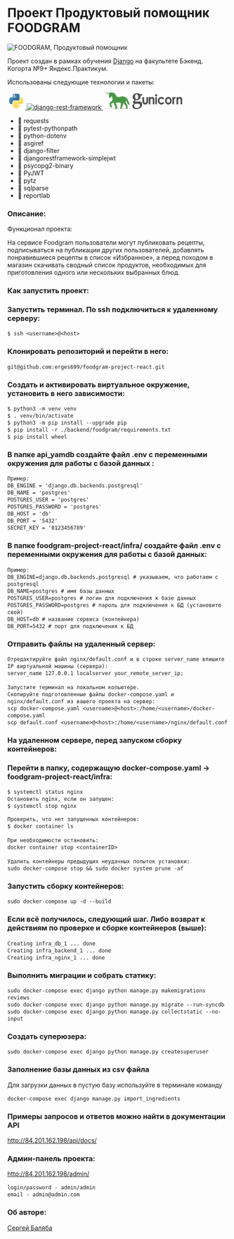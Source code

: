 # Проект Продуктовый помощник FOODGRAM
![FOODGRAM, Продуктовый помощник](https://github.com/erges699/foodgram-project-react/actions/workflows/foodgram-project-react.yaml/badge.svg)

Проект создан в рамках обучения <a href="https://www.djangoproject.com/" target="_blank" rel="noreferrer">Django</a> на факультете Бэкенд. Когорта №9+ Яндекс.Практикум.

Использованы следующие технологии и пакеты:
<p align="left"> 
<a href="https://www.python.org" target="_blank" rel="noreferrer"> <img src="https://raw.githubusercontent.com/devicons/devicon/master/icons/python/python-original.svg" alt="python" width="40" height="40"> </a>
<a href="https://www.django-rest-framework.org/" target="_blank" rel="noreferrer"> <img src="https://www.django-rest-framework.org/img/logo.png" alt="django-rest-framework" width="80" height="40"> </a>
<a href="https://gunicorn.org/" target="_blank" rel="noreferrer"><img src="https://github.com/benoitc/gunicorn/blob/master/docs/logo/gunicorn.svg" alt="gunicorn" width="180" height="40"> </a>
</p>

- 🔭 requests
- 🔭 pytest-pythonpath
- 🔭 python-dotenv
- 🔭 asgiref
- 🔭 django-filter
- 🔭 djangorestframework-simplejwt
- 🔭 psycopg2-binary
- 🔭 PyJWT
- 🔭 pytz
- 🔭 sqlparse
- 🔭 reportlab

<h3 align="left">Описание:</h3>

Функционал проекта:

На сервисе Foodgram пользователи могут публиковать рецепты, подписываться на публикации других пользователей, добавлять понравившиеся рецепты в список «Избранное», а перед походом в магазин скачивать сводный список продуктов, необходимых для приготовления одного или нескольких выбранных блюд.

<h3 align="left">Как запустить проект:</h3>

### Запустить терминал. По ssh подключиться к удаленному серверу:

```
$ ssh <username>@<host>
```

### Клонировать репозиторий и перейти в него:

```
git@github.com:erges699/foodgram-project-react.git
```

### Создать и активировать виртуальное окружение, установить в него зависимости:

```
$ python3 -m venv venv
$ . venv/bin/activate
$ python3 -m pip install --upgrade pip
$ pip install -r ./backend/foodgram/requirements.txt
$ pip install wheel
```

### В папке api_yamdb создайте файл .env с переменными окружения для работы с базой данных :

```
Пример:
DB_ENGINE = 'django.db.backends.postgresql'
DB_NAME = 'postgres'
POSTGRES_USER = 'postgres'
POSTGRES_PASSWORD = 'postgres'
DB_HOST = 'db'
DB_PORT = '5432'
SECRET_KEY = '0123456789'
```

### В папке foodgram-project-react/infra/ создайте файл .env с переменными окружения для работы с базой данных:

```
Пример:
DB_ENGINE=django.db.backends.postgresql # указываем, что работаем с postgresql
DB_NAME=postgres # имя базы данных
POSTGRES_USER=postgres # логин для подключения к базе данных
POSTGRES_PASSWORD=postgres # пароль для подключения к БД (установите свой)
DB_HOST=db # название сервиса (контейнера)
DB_PORT=5432 # порт для подключения к БД
```

### Отправить файлы на удаленный сервер:

```
Отредактируйте файл nginx/default.conf и в строке server_name впишите IP виртуальной машины (сервера):
server_name 127.0.0.1 localserver your_remote_server_ip;

Запустите терминал на локальном копьютере. 
Скопируйте подготовленные файлы docker-compose.yaml и nginx/default.conf из вашего проекта на сервер:
scp docker-compose.yaml <username>@<host>:/home/<username>/docker-compose.yaml
scp default.conf <username>@<host>:/home/<username>/nginx/default.conf
```

### На удаленном сервере, перед запуском сборку контейнеров:
### Перейти в папку, содержащую docker-compose.yaml -> foodgram-project-react/infra:

```
$ systemctl status nginx
Остановить nginx, если он запущен:
$ systemctl stop nginx
```

```
Проверить, что нет запущенных контейнеров:
$ docker container ls

При необходимости остановить:
docker container stop <containerID>

Удалить контейнеры предыдущих неудачных попыток установки:
sudo docker-compose stop && sudo docker system prune -af
```

### Запустить сборку контейнеров:

```
sudo docker-compose up -d --build
```

### Если всё получилось, следующий шаг. Либо возврат к действиям по проверке и сборке контейнеров (выше):

```
Creating infra_db_1 ... done
Creating infra_backend_1 ... done
Creating infra_nginx_1 ... done
```

### Выполнить миграции и собрать статику:

```
sudo docker-compose exec django python manage.py makemigrations reviews
sudo docker-compose exec django python manage.py migrate --run-syncdb
sudo docker-compose exec django python manage.py collectstatic --no-input 
```
### Создать суперюзера:

```
sudo docker-compose exec django python manage.py createsuperuser

```

### Заполнение базы данных из csv файла

Для загрузки данных в пустую базу используйте в терминале команду 

```
docker-compose exec django manage.py import_ingredients
```

### Примеры запросов и ответов можно найти в документации API

http://84.201.162.198/api/docs/

### Админ-панель проекта:

http://84.201.162.198/admin/

```
login/password - admin/admin
email - admin@admin.com
```

<h3 align="left">Об авторе:</h3>
<a href="https://github.com/erges699" target="_blank">Сергей Баляба</a>
